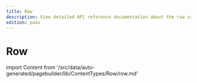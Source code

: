 ```yaml
---
title: Row
description: View detailed API reference documentation about the row content type of the Page Builder component for PWA Studio storefront projects.
edition: paas
---
```


# Row

<!--
The reference doc content is generated automatically from the source code.
To update this section, update the doc blocks in the source code
-->

import Content from '/src/data/auto-generated/pagebuilder/lib/ContentTypes/Row/row.md'

<Content />
